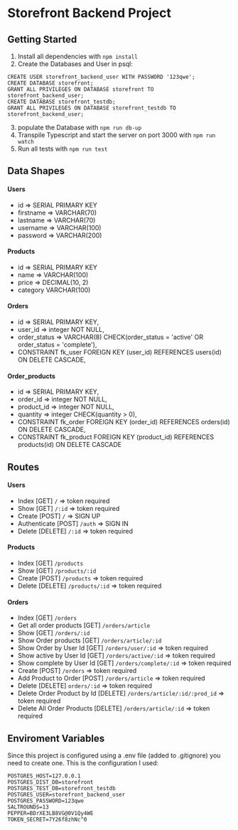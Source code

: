 # Storefront Backend Project

## Getting Started

1. Install all dependencies with `npm install`
2. Create the Databases and User in psql:
```
CREATE USER storefront_backend_user WITH PASSWORD '123qwe';
CREATE DATABASE storefront;
GRANT ALL PRIVILEGES ON DATABASE storefront TO storefront_backend_user;
CREATE DATABASE storefront_testdb;
GRANT ALL PRIVILEGES ON DATABASE storefront_testdb TO storefront_backend_user;
```
3. populate the Database with `npm run db-up`
4. Transpile Typescript and start the server on port 3000 with `npm run watch`
5. Run all tests with `npm run test`

## Data Shapes

#### Users
- id => SERIAL PRIMARY KEY
- firstname => VARCHAR(70)
- lastname => VARCHAR(70)
- username => VARCHAR(100)
- password => VARCHAR(200)

#### Products
- id => SERIAL PRIMARY KEY
- name => VARCHAR(100)
- price => DECIMAL(10, 2)
- category VARCHAR(100)

#### Orders
- id => SERIAL PRIMARY KEY,
- user_id => integer NOT NULL,
- order_status => VARCHAR(8) CHECK(order_status = 'active' OR order_status = 'complete'),
- CONSTRAINT fk_user FOREIGN KEY (user_id) REFERENCES users(id) ON DELETE CASCADE,

#### Order_products
- id => SERIAL PRIMARY KEY,
- order_id => integer NOT NULL,
- product_id => integer NOT NULL,
- quantity => integer CHECK(quantity > 0),
- CONSTRAINT fk_order FOREIGN KEY (order_id) REFERENCES orders(id) ON DELETE CASCADE,
- CONSTRAINT fk_product FOREIGN KEY (product_id) REFERENCES products(id) ON DELETE CASCADE

## Routes

#### Users

- Index [GET] `/` => token required
- Show [GET] `/:id` => token required
- Create [POST] `/` => SIGN UP
- Authenticate [POST] `/auth` => SIGN IN
- Delete [DELETE] `/:id` => token required

#### Products

- Index [GET] `/products`
- Show [GET] `/products/:id`
- Create [POST] `/products` => token required
- Delete [DELETE] `/products/:id` => token required

#### Orders

- Index [GET] `/orders`
- Get all order products [GET] `/orders/article`
- Show [GET] `/orders/:id`
- Show Order products [GET] `/orders/article/:id`
- Show Order by User Id [GET] `/orders/user/:id` => token required
- Show active by User Id [GET] `/orders/active/:id` => token required
- Show complete by User Id [GET] `/orders/complete/:id` => token required
- Create [POST] `/orders` => token required
- Add Product to Order [POST] `/orders/article` => token required
- Delete [DELETE] `orders/:id` => token required
- Delete Order Product by Id [DELETE] `/orders/article/:id/:prod_id` => token required
- Delete All Order Products [DELETE] `/orders/article/:id` => token required

## Enviroment Variables

Since this project is configured using a .env file (added to .gitignore) you need to create one.
This is the configuration I used:

```
POSTGRES_HOST=127.0.0.1
POSTGRES_DIST_DB=storefront
POSTGRES_TEST_DB=storefront_testdb
POSTGRES_USER=storefront_backend_user
POSTGRES_PASSWORD=123qwe
SALTROUNDS=13
PEPPER=BDrXE3LB8VG@0V1Qy4WE
TOKEN_SECRET=7Y26f8zhNc^0
```